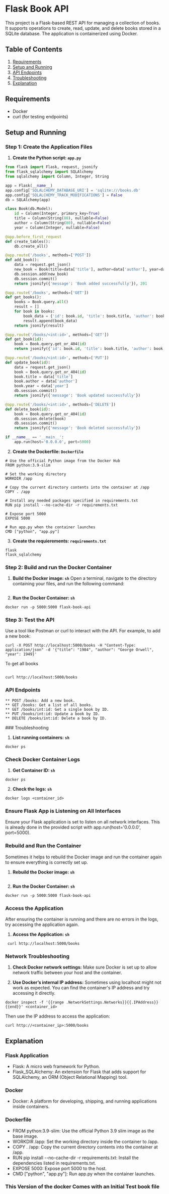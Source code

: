 # Flask Book API

This project is a Flask-based REST API for managing a collection of books. It supports operations to create, read, update, and delete books stored in a SQLite database. The application is containerized using Docker.

## Table of Contents

1. [Requirements](#requirements)
2. [Setup and Running](#setup-and-running)
3. [API Endpoints](#api-endpoints)
4. [Troubleshooting](#troubleshooting)
5. [Explanation](#explanation)

## Requirements

- Docker
- curl (for testing endpoints)

## Setup and Running

### Step 1: Create the Application Files

1. **Create the Python script: `app.py`**

``` python
from flask import Flask, request, jsonify
from flask_sqlalchemy import SQLAlchemy
from sqlalchemy import Column, Integer, String

app = Flask(__name__)
app.config['SQLALCHEMY_DATABASE_URI'] = 'sqlite:///books.db'
app.config['SQLALCHEMY_TRACK_MODIFICATIONS'] = False
db = SQLAlchemy(app)

class Book(db.Model):
    id = Column(Integer, primary_key=True)
    title = Column(String(80), nullable=False)
    author = Column(String(80), nullable=False)
    year = Column(Integer, nullable=False)

@app.before_first_request
def create_tables():
    db.create_all()

@app.route('/books', methods=['POST'])
def add_book():
    data = request.get_json()
    new_book = Book(title=data['title'], author=data['author'], year=data['year'])
    db.session.add(new_book)
    db.session.commit()
    return jsonify({'message': 'Book added successfully'}), 201

@app.route('/books', methods=['GET'])
def get_books():
    books = Book.query.all()
    result = []
    for book in books:
        book_data = {'id': book.id, 'title': book.title, 'author': book.author, 'year': book.year}
        result.append(book_data)
    return jsonify(result)

@app.route('/books/<int:id>', methods=['GET'])
def get_book(id):
    book = Book.query.get_or_404(id)
    return jsonify({'id': book.id, 'title': book.title, 'author': book.author, 'year': book.year})

@app.route('/books/<int:id>', methods=['PUT'])
def update_book(id):
    data = request.get_json()
    book = Book.query.get_or_404(id)
    book.title = data['title']
    book.author = data['author']
    book.year = data['year']
    db.session.commit()
    return jsonify({'message': 'Book updated successfully'})

@app.route('/books/<int:id>', methods=['DELETE'])
def delete_book(id):
    book = Book.query.get_or_404(id)
    db.session.delete(book)
    db.session.commit()
    return jsonify({'message': 'Book deleted successfully'})

if __name__ == '__main__':
    app.run(host='0.0.0.0', port=5000)
 ```


2. **Create the Dockerfile: `Dockerfile`**

```
# Use the official Python image from the Docker Hub
FROM python:3.9-slim

# Set the working directory
WORKDIR /app

# Copy the current directory contents into the container at /app
COPY . /app

# Install any needed packages specified in requirements.txt
RUN pip install --no-cache-dir -r requirements.txt

# Expose port 5000
EXPOSE 5000

# Run app.py when the container launches
CMD ["python", "app.py"]
```

3. **Create the requierements: `requirements.txt`**
```
flask
flask_sqlalchemy

```

### Step 2: Build and run the Docker Container


1. **Build the Docker image: `sh`**
Open a terminal, navigate to the directory containing your files, and run the following command:
```docker build -t flask-book-api .
```

2. **Run the Docker Container: `sh`**

```
docker run -p 5000:5000 flask-book-api
```

### Step 3: Test the API
Use a tool like Postman or curl to interact with the API. For example, to add a new book:

```
curl -X POST http://localhost:5000/books -H "Content-Type: application/json" -d '{"title": "1984", "author": "George Orwell", "year": 1949}'

```
To get all books

```

curl http://localhost:5000/books

```
### API Endpoints

    ** POST /books: Add a new book.
    ** GET /books: Get a list of all books.
    ** GET /books/int:id: Get a single book by ID.
    ** PUT /books/int:id: Update a book by ID.
    ** DELETE /books/int:id: Delete a book by ID.

### Troubleshooting

1. **List running containers: `sh`**
```
docker ps

```
### Check Docker Container Logs


1. **Get Container ID: `sh`**
```
docker ps

```

2. **Check the logs: `sh`**
```
docker logs <container_id>

```

### Ensure Flask App is Listening on All Interfaces

Ensure your Flask application is set to listen on all network interfaces. This is already done in the provided script with app.run(host='0.0.0.0', port=5000).

### Rebuild and Run the Container
Sometimes it helps to rebuild the Docker image and run the container again to ensure everything is correctly set up.

1. **Rebuild the Docker image: `sh`**

```docker build -t flask-book-api .
```

2. **Run the Docker Container: `sh`**

```
docker run -p 5000:5000 flask-book-api
```

### Access the Application
After ensuring the container is running and there are no errors in the logs, try accessing the application again.

1. **Access the Application: `sh`**
```
 curl http://localhost:5000/books
```

### Network Troubleshooting

1. **Check Docker network settings:**
Make sure Docker is set up to allow network traffic between your host and the container.

2. **Use Docker’s internal IP address:**
Sometimes using localhost might not work as expected. You can find the container's IP address and try accessing it directly.

```
docker inspect -f '{{range .NetworkSettings.Networks}}{{.IPAddress}}{{end}}' <container_id>

```
Then use the IP address to access the application:
```
curl http://<container_ip>:5000/books

```

## Explanation
### Flask Application

- Flask: A micro web framework for Python.
- Flask_SQLAlchemy: An extension for Flask that adds support for SQLAlchemy, an ORM (Object Relational Mapping) tool.

### Docker
- Docker: A platform for developing, shipping, and running applications inside containers.

### Dockerfile
- FROM python:3.9-slim: Use the official Python 3.9 slim image as the base image.
- WORKDIR /app: Set the working directory inside the container to /app.
- COPY . /app: Copy the current directory contents into the container at /app.
- RUN pip install --no-cache-dir -r requirements.txt: Install the dependencies listed in requirements.txt.
- EXPOSE 5000: Expose port 5000 to the host.
- CMD ["python", "app.py"]: Run app.py when the container launches.



### This Version of the docker Comes with an Initial Test book file


